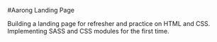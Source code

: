 #Aarong Landing Page

Building a landing page for refresher and practice on HTML and CSS. Implementing SASS and CSS modules for the first time.
